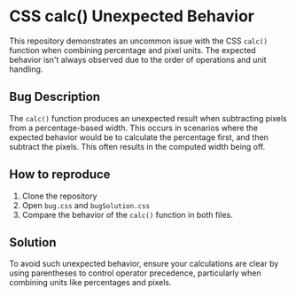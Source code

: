 # CSS calc() Unexpected Behavior

This repository demonstrates an uncommon issue with the CSS `calc()` function when combining percentage and pixel units. The expected behavior isn't always observed due to the order of operations and unit handling.

## Bug Description
The `calc()` function produces an unexpected result when subtracting pixels from a percentage-based width. This occurs in scenarios where the expected behavior would be to calculate the percentage first, and then subtract the pixels.  This often results in the computed width being off.

## How to reproduce
1. Clone the repository
2. Open `bug.css` and `bugSolution.css`
3. Compare the behavior of the `calc()` function in both files.

## Solution
To avoid such unexpected behavior, ensure your calculations are clear by using parentheses to control operator precedence, particularly when combining units like percentages and pixels.